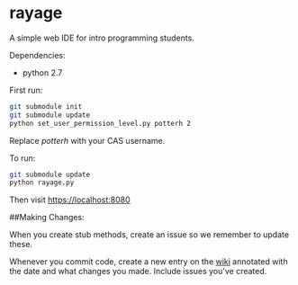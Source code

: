 rayage
======

A simple web IDE for intro programming students.

Dependencies:
* python 2.7

First run:
```bash
git submodule init
git submodule update
python set_user_permission_level.py potterh 2
```

Replace _potterh_ with your CAS username.

To run:
```bash
git submodule update
python rayage.py
```


Then visit [https://localhost:8080](https://localhost:8080)

##Making Changes:

When you create stub methods, create an issue so we remember to update these.

Whenever you commit code, create a new entry on the [wiki](https://github.com/MorganBorman/rayage/wiki/Current-Status)
annotated with the date and what changes you made. Include issues you've created.
